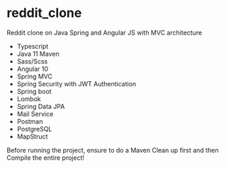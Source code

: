 # reddit_clone
Reddit clone on Java Spring and Angular JS with MVC architecture


- Typescript
- Java 11 Maven
- Sass/Scss
- Angular 10
- Spring MVC
- Spring Security with JWT Authentication
- Spring boot 
- Lombok
- Spring Data JPA
- Mail Service
- Postman
- PostgreSQL
- MapStruct 


Before running the project, ensure to do a Maven Clean up first and then Compile the entire project!
